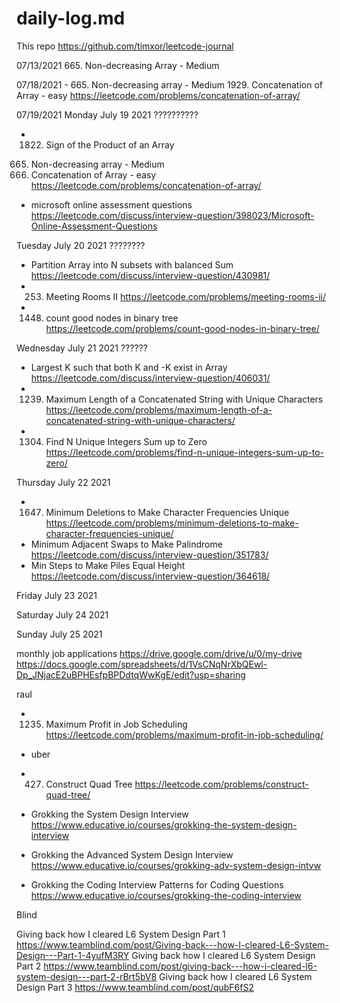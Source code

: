 # daily-log.md

This repo
https://github.com/timxor/leetcode-journal

07/13/2021
665. Non-decreasing Array - Medium

07/18/2021 -
665. Non-decreasing array - Medium
1929. Concatenation of Array - easy https://leetcode.com/problems/concatenation-of-array/

07/19/2021
Monday July 19 2021
??????????
- 1822. Sign of the Product of an Array


665. Non-decreasing array - Medium
1929. Concatenation of Array - easy https://leetcode.com/problems/concatenation-of-array/

- microsoft online assessment questions
https://leetcode.com/discuss/interview-question/398023/Microsoft-Online-Assessment-Questions


Tuesday July 20 2021
????????
- Partition Array into N subsets with balanced Sum
https://leetcode.com/discuss/interview-question/430981/
- 253. Meeting Rooms II
https://leetcode.com/problems/meeting-rooms-ii/
- 1448. count good nodes in binary tree
https://leetcode.com/problems/count-good-nodes-in-binary-tree/


Wednesday July 21 2021
??????







- Largest K such that both K and -K exist in Array
https://leetcode.com/discuss/interview-question/406031/
- 1239. Maximum Length of a Concatenated String with Unique Characters
https://leetcode.com/problems/maximum-length-of-a-concatenated-string-with-unique-characters/
- 1304. Find N Unique Integers Sum up to Zero
https://leetcode.com/problems/find-n-unique-integers-sum-up-to-zero/


Thursday July 22 2021
- 1647. Minimum Deletions to Make Character Frequencies Unique
https://leetcode.com/problems/minimum-deletions-to-make-character-frequencies-unique/
- Minimum Adjacent Swaps to Make Palindrome
https://leetcode.com/discuss/interview-question/351783/
- Min Steps to Make Piles Equal Height
https://leetcode.com/discuss/interview-question/364618/

Friday July 23 2021

Saturday July 24 2021

Sunday July 25 2021




monthly job applications
https://drive.google.com/drive/u/0/my-drive
https://docs.google.com/spreadsheets/d/1VsCNqNrXbQEwl-Dp_JNjacE2uBPHEsfpBPDdtqWwKgE/edit?usp=sharing



raul
- 1235. Maximum Profit in Job Scheduling
https://leetcode.com/problems/maximum-profit-in-job-scheduling/



- uber
- 427. Construct Quad Tree
https://leetcode.com/problems/construct-quad-tree/

- Grokking the System Design Interview
https://www.educative.io/courses/grokking-the-system-design-interview
- Grokking the Advanced System Design Interview
https://www.educative.io/courses/grokking-adv-system-design-intvw
- Grokking the Coding Interview Patterns for Coding Questions
https://www.educative.io/courses/grokking-the-coding-interview


Blind

Giving back how I cleared L6 System Design Part 1
https://www.teamblind.com/post/Giving-back---how-I-cleared-L6-System-Design---Part-1-4yufM3RY
Giving back how I cleared L6 System Design Part 2
https://www.teamblind.com/post/giving-back---how-i-cleared-l6-system-design---part-2-rBrt5bV8
Giving back how I cleared L6 System Design Part 3
https://www.teamblind.com/post/qubF6fS2
